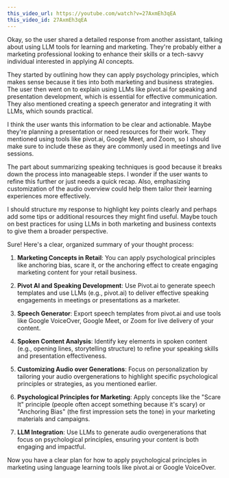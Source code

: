 ```yaml
---
this_video_url: https://youtube.com/watch?v=27AxmEh3qEA
this_video_id: 27AxmEh3qEA
---
```

<think>
Okay, so the user shared a detailed response from another assistant, talking about using LLM tools for learning and marketing. They're probably either a marketing professional looking to enhance their skills or a tech-savvy individual interested in applying AI concepts.

They started by outlining how they can apply psychology principles, which makes sense because it ties into both marketing and business strategies. The user then went on to explain using LLMs like pivot.ai for speaking and presentation development, which is essential for effective communication. They also mentioned creating a speech generator and integrating it with LLMs, which sounds practical.

I think the user wants this information to be clear and actionable. Maybe they're planning a presentation or need resources for their work. They mentioned using tools like pivot.ai, Google Meet, and Zoom, so I should make sure to include these as they are commonly used in meetings and live sessions.

The part about summarizing speaking techniques is good because it breaks down the process into manageable steps. I wonder if the user wants to refine this further or just needs a quick recap. Also, emphasizing customization of the audio overview could help them tailor their learning experiences more effectively.

I should structure my response to highlight key points clearly and perhaps add some tips or additional resources they might find useful. Maybe touch on best practices for using LLMs in both marketing and business contexts to give them a broader perspective.
</think>

Sure! Here's a clear, organized summary of your thought process:

1. **Marketing Concepts in Retail**: You can apply psychological principles like anchoring bias, scare it, or the anchoring effect to create engaging marketing content for your retail business.

2. **Pivot AI and Speaking Development**: Use Pivot.ai to generate speech templates and use LLMs (e.g., pivot.ai) to deliver effective speaking engagements in meetings or presentations as a marketer.

3. **Speech Generator**: Export speech templates from pivot.ai and use tools like Google VoiceOver, Google Meet, or Zoom for live delivery of your content.

4. **Spoken Content Analysis**: Identify key elements in spoken content (e.g., opening lines, storytelling structure) to refine your speaking skills and presentation effectiveness.

5. **Customizing Audio over Generations**: Focus on personalization by tailoring your audio overgenerations to highlight specific psychological principles or strategies, as you mentioned earlier.

6. **Psychological Principles for Marketing**: Apply concepts like the "Scare It" principle (people often accept something because it's scary) or "Anchoring Bias" (the first impression sets the tone) in your marketing materials and campaigns.

7. **LLM Integration**: Use LLMs to generate audio overgenerations that focus on psychological principles, ensuring your content is both engaging and impactful.

Now you have a clear plan for how to apply psychological principles in marketing using language learning tools like pivot.ai or Google VoiceOver.
